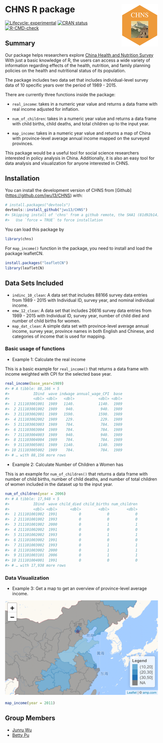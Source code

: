 
<!-- README.md is generated from README.Rmd. Please edit that file -->

# CHNS R package <img src='data-raw/hex.png' align="right" height="139"/>

<!-- badges: start -->

[![Lifecycle:
experimental](https://img.shields.io/badge/lifecycle-experimental-orange.svg)](https://lifecycle.r-lib.org/articles/stages.html#experimental)
[![CRAN
status](https://www.r-pkg.org/badges/version/surveyjanitor)](https://CRAN.R-project.org/package=surveyjanitor)
[![R-CMD-check](https://github.com/jwu13/CHNS/actions/workflows/R-CMD-check.yaml/badge.svg)](https://github.com/jwu13/CHNS/actions/workflows/R-CMD-check.yaml)

<!-- badges: end -->

## Summary

Our package helps researchers explore [China Health and Nutrition
Survey](https://www.cpc.unc.edu/projects/china/data) With just a basic
knowledge of R, the users can access a wide variety of information
regarding effects of the health, nutrition, and family planning policies
on the health and nutritional status of its population.  

The package includes two data set that includes individual-level survey
data of 10 specific years over the period of 1989 - 2015.  

There are currently three functions inside the package:  

-   `real_income`: takes in a numeric year value and returns a data
    frame with real income adjusted for inflation.  

-   `num_of_children`: takes in a numeric year value and returns a data
    frame with child births, child deaths, and total children up to the
    input year.  

-   `map_income`: takes in a numeric year value and returns a map of
    China with province-level average annual income mapped on the
    surveyed provinces.  

This package would be a useful tool for social science researchers
interested in policy analysis in China. Additionally, it is also an easy
tool for data analysis and visualization for anyone interested in CHNS.

## Installation

You can install the development version of CHNS from \[Github\]
(<https://github.com/jwu13/CHNS>) with:

``` r
# install.packages("devtools")
devtools::install_github("jwu13/CHNS")
#> Skipping install of 'chns' from a github remote, the SHA1 (81d92b14) has not changed since last install.
#>   Use `force = TRUE` to force installation
```

You can load this package by

``` r
library(chns)
```

For `map_income()` function in the package, you need to install and load
the package leafletCN.

``` r
install.packages("leafletCN")
library(leafletCN)
```

## Data Sets Included

-   `indinc_10_clean`: A data set that includes 88166 survey data
    entries from 1989 - 2015 with Individual ID, survey year, and
    nominal individual income.
-   `emw_12_clean`: A data set that includes 26616 survey data entries
    from 1989 - 2015 with Individual ID, survey year, number of child
    died and number of child births for women.
-   `map_dat_clean`: A simple data set with province-level average
    annual income, survey year, province names in both English and
    Chinese, and categories of income that is used for mapping.

### Basic usage of functions

-   Example 1: Calculate the real income

This is a basic example for `real_income()` that returns a data frame
with income weighted with CPI for the selected base year.

``` r
real_income(base_year=1989) 
#> # A tibble: 88,166 × 5
#>           IDind  wave indwage annual_wage_CPI  base
#>           <dbl> <dbl>   <dbl>           <dbl> <dbl>
#>  1 211103001001  1989   1140.           1140.  1989
#>  2 211103001002  1989    940.            940.  1989
#>  3 211103002001  1989   1590.           1590.  1989
#>  4 211103002002  1989    229.            229.  1989
#>  5 211103003003  1989    784.            784.  1989
#>  6 211103003004  1989    784.            784.  1989
#>  7 211103004003  1989    940.            940.  1989
#>  8 211103004004  1989    784.            784.  1989
#>  9 211103005001  1989   1140.           1140.  1989
#> 10 211103005002  1989    784.            784.  1989
#> # … with 88,156 more rows
```

-   Example 2: Calculate Number of Children a Women has

This is an example for `num_of_children()` that returns a data frame
with number of child births, number of child deaths, and number of total
children of women included in the dataset up to the input year.

``` r
num_of_children(year = 2006) 
#> # A tibble: 17,948 × 5
#>           IDind  wave child_died child_births num_children
#>           <dbl> <dbl>      <dbl>        <dbl>        <dbl>
#>  1 211101001002  1991          0            0            0
#>  2 211101001002  1993          0            0            0
#>  3 211101001002  2000          0            1            1
#>  4 211101002002  1991          0            0            0
#>  5 211101002002  1993          0            1            1
#>  6 211101003002  1991          0            0            0
#>  7 211101003002  1993          0            1            1
#>  8 211101003002  2000          0            1            1
#>  9 211101003101  2006          0            1            1
#> 10 211101004001  1991          0            0            0
#> # … with 17,938 more rows
```

### Data Visualization

-   Example 3: Get a map to get an overview of province-level average
    income.

![a visualization demo](data-raw/viz_demo.png)

``` r
map_income(year = 2011)
```

## Group Members

-   [Junru Wu](https://github.com/jwu13)
-   [Betty Pu](https://github.com/bettyjpu)
